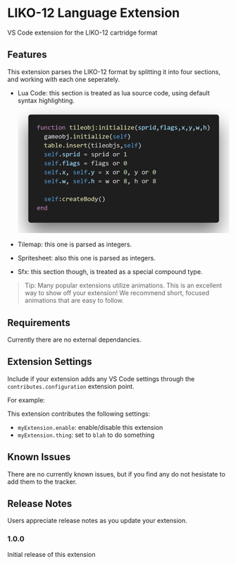# LIKO-12 Language Extension

VS Code extension for the LIKO-12 cartridge format

## Features

This extension parses the LIKO-12 format by splitting it into four sections, and working with each one seperately.

- Lua Code: this section is treated as lua source code, using default syntax highlighting.
![lua code](images/code.png)

- Tilemap: this one is parsed as integers.
- Spritesheet: also this one is parsed as integers.
- Sfx: this section though, is treated as a special compound type.

> Tip: Many popular extensions utilize animations. This is an excellent way to show off your extension! We recommend short, focused animations that are easy to follow.

## Requirements

Currently there are no external dependancies.

## Extension Settings

Include if your extension adds any VS Code settings through the `contributes.configuration` extension point.

For example:

This extension contributes the following settings:

* `myExtension.enable`: enable/disable this extension
* `myExtension.thing`: set to `blah` to do something

## Known Issues

There are no currently known issues, but if you find any do not hesistate to add them to the tracker.

## Release Notes

Users appreciate release notes as you update your extension.

### 1.0.0

Initial release of this extension